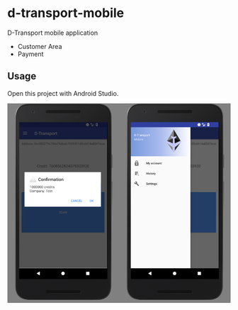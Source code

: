 # d-transport-mobile
D-Transport mobile application
- Customer Area
- Payment

## Usage

Open this project with Android Studio.

![Screen](screen.png)

